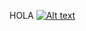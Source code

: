 HOLA
[![Alt text](https://img.youtube.com/vi/A9ISS3ukNos/0.jpg)](https://www.youtube.com/watch?v=A9ISS3ukNos)
